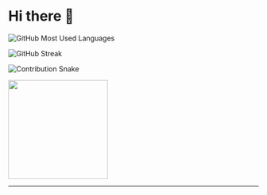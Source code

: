 # Hi there 👋

![GitHub Most Used Languages](https://github-readme-stats.vercel.app/api/top-langs/?username=yourname&layout=compact&theme=dark)

![GitHub Streak](https://github-readme-streak-stats.herokuapp.com/?user=yourname&theme=dark)

![Contribution Snake](https://github.com/yourname/yourname/blob/output/github-contribution-grid-snake.svg)

<img src="https://yourimageurl.com/cat.gif" width="200px">

---
